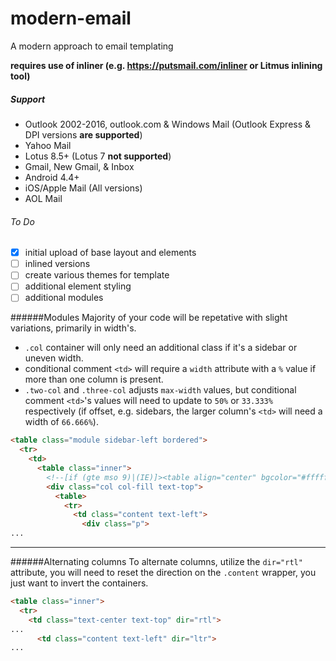 # modern-email
A modern approach to email templating

**requires use of inliner (e.g. https://putsmail.com/inliner or Litmus inlining tool)**

##### Support
- Outlook 2002-2016, outlook.com & Windows Mail (Outlook Express & DPI versions **are supported**)
- Yahoo Mail
- Lotus 8.5+ (Lotus 7 **not supported**)
- Gmail, New Gmail, & Inbox
- Android 4.4+
- iOS/Apple Mail (All versions)
- AOL Mail

###### To Do
- [x] initial upload of base layout and elements
- [ ] inlined versions
- [ ] create various themes for template
- [ ] additional element styling
- [ ] additional modules

######Modules
Majority of your code will be repetative with slight variations, primarily in width's.

+ `.col` container will only need an additional class if it's a sidebar or uneven width.
+ conditional comment `<td>` will require a `width` attribute with a `%` value if more than one column is present.
+ `.two-col` and `.three-col` adjusts `max-width` values, but conditional comment `<td>`'s values will need to update to `50%` or `33.333%` respectively (if offset, e.g. sidebars, the larger column's `<td>` will need a width of `66.666%`).

```HTML
<table class="module sidebar-left bordered">
  <tr>
    <td>
      <table class="inner">
        <!--[if (gte mso 9)|(IE)]><table align="center" bgcolor="#ffffff" border="0" cellpadding="0" cellspacing="0" width="638"><tr><td align="center" style="font-size:0" valign="top""><![endif]-->
        <div class="col col-fill text-top">
          <table>
            <tr>
              <td class="content text-left">
                <div class="p">
...
```

---

######Alternating columns
To alternate columns, utilize the `dir="rtl"` attribute, you will need to reset the direction on the `.content` wrapper, you just want to invert the containers.

```HTML
<table class="inner">
  <tr>
    <td class="text-center text-top" dir="rtl">
... 
      <td class="content text-left" dir="ltr">
...

```
